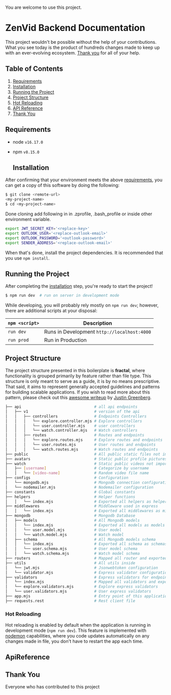 You are welcome to use this project.

# ZenVid Backend Documentation

This project wouldn't be possible without the help of your contributions. What you see today is the product of hundreds changes made to keep up with an ever-evolving ecosystem. [Thank you](#thank-you) for all of your help.

## Table of Contents

1. [Requirements](#requirements)
1. [Installation](#Installation)
1. [Running the Project](#running-the-project)
1. [Project Structure](#project-structure)
1. [Hot Reloading](#hot-reloading)
1. [API Reference](#ApiReference)
1. [Thank You](#thank-you)

## Requirements

- node `v16.17.0`
- npm `v8.15.0`

  ## Installation

After confirming that your environment meets the above [requirements](#requirements), you can get a copy of this software by doing the following:

```bash
$ git clone <remote-url>
<my-project-name>
$ cd <my-project-name>

```

Done cloning add following in in .zprofile, .bash_profile or inside other environment variable.

```bash
export JWT_SECRET_KEY='<replace-key>'
export OUTLOOK_USER='<replace-outlook-email>'
export OUTLOOK_PASSWORD='<outlook-password>'
export SENDER_ADDRESS='<replace-outlook-email>'
```

When that's done, install the project dependencies. It is recommended that you use `npm install`.

## Running the Project

After completing the [installation](#installation) step, you're ready to start the project!

```bash
$ npm run dev  # run on server in development mode
```

While developing, you will probably rely mostly on `npm run dev`; however, there are additional scripts at your disposal:

| `npm <script>` | Description                                 |
| -------------- | ------------------------------------------- |
| `run dev`      | Runs in Development `http://localhost:4000` |
| `run prod`     | Run in Production                           |

## Project Structure

The project structure presented in this boilerplate is **fractal**, where functionality is grouped primarily by feature rather than file type. This structure is only meant to serve as a guide, it is by no means prescriptive. That said, it aims to represent generally accepted guidelines and patterns for building scalable applications. If you wish to read more about this pattern, please check out this [awesome writeup](https://github.com/davezuko/react-redux-starter-kit/wiki/Fractal-Project-Structure) by [Justin Greenberg](https://github.com/justingreenberg).

```bash
├── api                                # all api endpoints
│   ├── v1                             # version of the api
│   │   ├── controllers                # Endpoints Controllers
│   │   │   └── explore.controller.mjs # Explore controllers
│   │   │   └── user.controller.mjs    # user controllers
│   │   │   └── watch.controller.mjs   # Watch controllers
│   │   ├── routes                     # Routes and endpoints
│   │   │   └── explore.routes.mjs     # Explore routes and endpoints
│   │   │   └── user.routes.mjs        # User routes and endpoints
│   │   │   └── watch.routes.mjs       # Watch routes and endpoints
├── public                             # All public static files not imported anywhere
├── avatars                            # Static public profile pictures not imported anywhere
├── watch                              # Static public videos not imported anywhere
│   ├── [username]                     # Categorize by username
│   │   └── [video-name]               # Random video file name
├── configs                            # Configuration
│   └── mongodb.mjs                    # Mongodb connection configuration
│   └── nodemailer.mjs                 # Nodemailer configuration
├── constants                          # Global constants
├── helpers                            # Helper functions
│   │   └── index.mjs                  # Exported all helpers as helpers
├── middlewares                        # Middleware used in express
│   │   └── index.mjs                  # Exported all middlewares as middlewares
├── mongodb                            # Mongodb Database
│   ├── models                         # All Mongodb models
│   │   └── index.mjs                  # Exported all models as models
│   │   └── user.model.mjs             # User model
│   │   └── watch.model.mjs            # Watch model
│   ├── schema                         # All Mongodb models schema
│   │   └── index.mjs                  # Exported all schema as schemas
│   │   └── user.schema.mjs            # User model schema
│   │   └── watch.schema.mjs           # Watch model schema
├── routers                            # Mapped all router and exported as routers [used in app.mjs]
├── utils                              # All utils inside
│   └── jwt.mjs                        # Jsonwebtoken configuration
│   └── validator.mjs                  # Express validator configuration
├── validators                         # Express validators for endpoint payload validation
│   └── index.mjs                      # Mapped all validators and exported as validators
│   └── explore.validators.mjs         # Explore express validators
│   └── user.validators.mjs            # User express validators
├── app.mjs                            # Entry point of this application
├── requests.rest                      # Rest client file
```

### Hot Reloading

Hot reloading is enabled by default when the application is running in development mode (`npm run dev`). This feature is implemented with [nodemon](https://github.com/remy/nodemon) capabilities, where you code updates automatically on any changes made in file, you don't have to restart the app each time.

## ApiReference

## Thank You

Everyone who has contributed to this project
